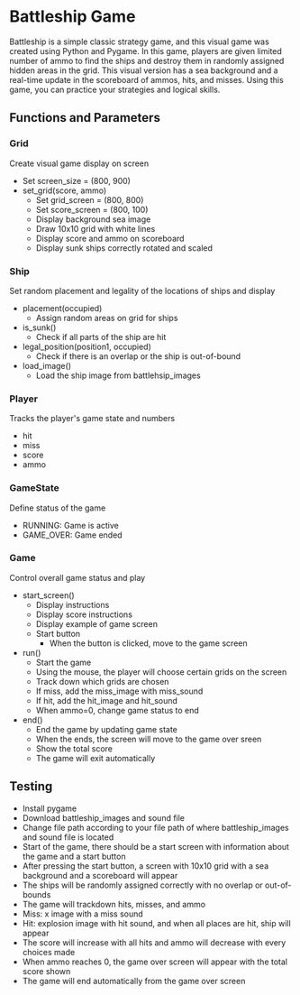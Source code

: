 # Battleship Game
Battleship is a simple classic strategy game, and this visual game was created using Python and Pygame. In this game, players are given limited number of ammo to find the ships and destroy them in randomly assigned hidden areas in the grid. This visual version has a sea background and a real-time update in the scoreboard of ammos, hits, and misses. Using this game, you can practice your strategies and logical skills.

## Functions and Parameters
### Grid
Create visual game display on screen
* Set screen_size = (800, 900)
* set_grid(score, ammo)
  * Set grid_screen = (800, 800)
  * Set score_screen = (800, 100)
  * Display background sea image
  * Draw 10x10 grid with white lines
  * Display score and ammo on scoreboard
  * Display sunk ships correctly rotated and scaled
  
### Ship
Set random placement and legality of the locations of ships and display
* placement(occupied)
  * Assign random areas on grid for ships
* is_sunk()
  * Check if all parts of the ship are hit
* legal_position(position1, occupied)
  * Check if there is an overlap or the ship is out-of-bound
* load_image()
  * Load the ship image from battlehsip_images

### Player
Tracks the player's game state and numbers
* hit
* miss
* score
* ammo

### GameState
Define status of the game
* RUNNING: Game is active
* GAME_OVER: Game ended

### Game
Control overall game status and play
* start_screen()
  * Display instructions
  * Display score instructions
  * Display example of game screen
  * Start button
    * When the button is clicked, move to the game screen
* run()
  * Start the game
  * Using the mouse, the player will choose certain grids on the screen
  * Track down which grids are chosen
  * If miss, add the miss_image with miss_sound
  * If hit, add the hit_image and hit_sound
  * When ammo=0, change game status to end
* end()
  * End the game by updating game state
  * When the ends, the screen will move to the game over sreen
  * Show the total score
  * The game will exit automatically

## Testing
* Install pygame
* Download battleship_images and sound file
* Change file path according to your file path of where battleship_images and sound file is located
* Start of the game, there should be a start screen with information about the game and a start button
* After pressing the start button, a screen with 10x10 grid with a sea background and a scoreboard will appear
* The ships will be randomly assigned correctly with no overlap or out-of-bounds
* The game will trackdown hits, misses, and ammo
* Miss: x image with a miss sound
* Hit: explosion image with hit sound, and when all places are hit, ship will appear
* The score will increase with all hits and ammo will decrease with every choices made
* When ammo reaches 0, the game over screen will appear with the total score shown
* The game will end automatically from the game over screen
